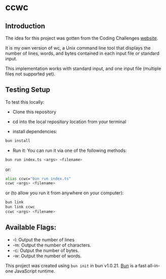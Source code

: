 # ccwc

## Introduction
The idea for this project was gotten from the Coding Challenges [website](https://codingchallenges.fyi).

It is my own version of wc, a Unix command line tool that displays the number of lines, words, and bytes contained in each input file or standard input.

This implementation works with standard input, and one input file (multiple files not supported yet).

## Testing Setup
To test this locally:
- Clone this repository
- cd into the local repository location from your terminal

- install dependencies:

```bash
bun install
```

- Run it:
You can run it via one of the following methods:
```bash
bun run index.ts <args> <filename>
```

or:
```bash
alias ccwc="bun run index.ts"
ccwc <args> <filename>
```

or (to allow you run it from anywhere on your computer):
```bash
bun link
bun link ccwc
ccwc <args> <filename>
```

## Available Flags:
- -l: Output the number of lines
- -m: Output the number of characters.
- -c: Output the number of bytes.
- -w: Output the number of words.

This project was created using `bun init` in bun v1.0.21. [Bun](https://bun.sh) is a fast all-in-one JavaScript runtime.
